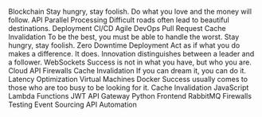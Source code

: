 Blockchain Stay hungry, stay foolish. Do what you love and the money will follow. API Parallel Processing Difficult roads often lead to beautiful destinations. Deployment CI/CD Agile DevOps Pull Request Cache Invalidation
To be the best, you must be able to handle the worst. Stay hungry, stay foolish. Zero Downtime Deployment Act as if what you do makes a difference. It does. Innovation distinguishes between a leader and a follower. WebSockets Success is not in what you have, but who you are. Cloud API Firewalls Cache Invalidation If you can dream it, you can do it. Latency Optimization Virtual Machines
Docker Success usually comes to those who are too busy to be looking for it. Cache Invalidation JavaScript Lambda Functions JWT API Gateway Python Frontend RabbitMQ Firewalls Testing Event Sourcing API Automation

